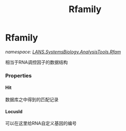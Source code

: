 ﻿---
title: Rfamily
---

# Rfamily
_namespace: [LANS.SystemsBiology.AnalysisTools.Rfam](N-LANS.SystemsBiology.AnalysisTools.Rfam.html)_

相当于RNA调控因子的数据结构



### Properties

#### Hit
数据库之中得到的匹配记录
#### LocusId
可以在这里给RNA自定义基因的编号

